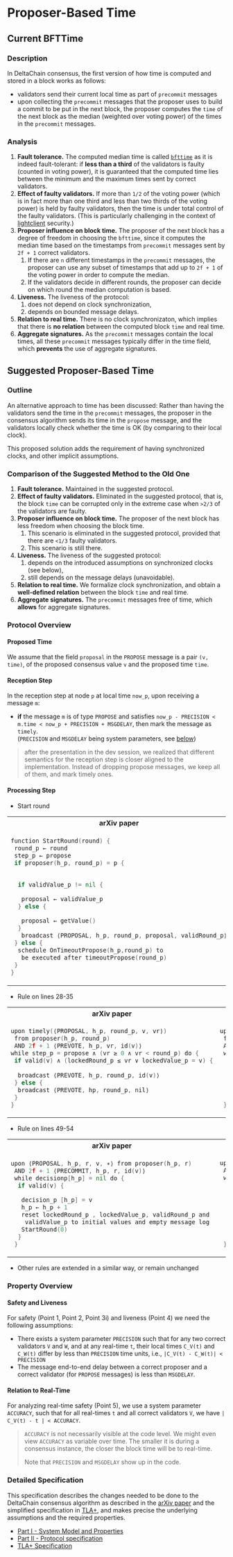 # Proposer-Based Time

## Current BFTTime

### Description

In DeltaChain consensus, the first version of how time is computed and stored in a block works as follows:

- validators send their current local time as part of `precommit` messages
- upon collecting the `precommit` messages that the proposer uses to build a commit to be put in the next block, the proposer computes the `time` of the next block as the median (weighted over voting power) of the times in the `precommit` messages.

### Analysis

1. **Fault tolerance.** The computed median time is called [`bfttime`][bfttime] as it is indeed fault-tolerant: if **less than a third** of the validators is faulty (counted in voting power), it is guaranteed that the computed time lies between the minimum and the maximum times sent by correct validators.
1. **Effect of faulty validators.** If more than `1/2` of the voting power (which is in fact more than one third and less than two thirds of the voting power) is held by faulty validators, then the time is under total control of the faulty validators. (This is particularly challenging in the context of [lightclient][lcspec] security.)
1. **Proposer influence on block time.** The proposer of the next block has a degree of freedom in choosing the `bfttime`, since it computes the median time based on the timestamps from `precommit` messages sent by
   `2f + 1` correct validators.
   1. If there are `n` different timestamps in the  `precommit` messages, the proposer can use any subset of timestamps that add up to `2f + 1`
	  of the voting power in order to compute the median.
   1. If the validators decide in different rounds, the proposer can decide on which round the median computation is based.
1. **Liveness.** The liveness of the protocol:
   1. does not depend on clock synchronization,
   1. depends on bounded message delays.
1. **Relation to real time.** There is no clock synchronizaton, which implies that there is **no relation** between the computed block `time` and real time.
1. **Aggregate signatures.** As the `precommit` messages contain the local times, all these `precommit` messages typically differ in the time field, which **prevents** the use of aggregate signatures.

## Suggested Proposer-Based Time

### Outline

An alternative approach to time has been discussed: Rather than having the validators send the time in the `precommit` messages, the proposer in the consensus algorithm sends its time in the `propose` message, and the validators locally check whether the time is OK (by comparing to their local clock).

This proposed solution adds the requirement of having synchronized clocks, and other implicit assumptions.

### Comparison of the Suggested Method to the Old One

1. **Fault tolerance.** Maintained in the suggested protocol.
1. **Effect of faulty validators.** Eliminated in the suggested protocol,
   that is, the block `time` can be corrupted only in the extreme case when
   `>2/3` of the validators are faulty.
1. **Proposer influence on block time.** The proposer of the next block
   has less freedom when choosing the block time.
   1. This scenario is eliminated in the suggested protocol, provided that there are `<1/3` faulty validators.
   1. This scenario is still there.
1. **Liveness.** The liveness of the suggested protocol:
   1. depends on the introduced assumptions on synchronized clocks (see below),
   1. still depends on the message delays (unavoidable).
1. **Relation to real time.** We formalize clock synchronization, and obtain a **well-defined relation** between the block `time` and real time.
1. **Aggregate signatures.** The `precommit` messages free of time, which **allows** for aggregate signatures.

### Protocol Overview

#### Proposed Time

We assume that the field `proposal` in the `PROPOSE` message is a pair `(v, time)`, of the proposed consensus value `v` and the proposed time `time`.

#### Reception Step

In the reception step at node `p` at local time `now_p`, upon receiving a message `m`:

- **if** the message `m` is of type `PROPOSE` and satisfies `now_p - PRECISION <  m.time < now_p + PRECISION + MSGDELAY`, then mark the message as `timely`.  
(`PRECISION` and `MSGDELAY` being system parameters, see [below](#safety-and-liveness))

> after the presentation in the dev session, we realized that different semantics for the reception step is closer aligned to the implementation. Instead of dropping propose messages, we keep all of them, and mark timely ones.

#### Processing Step

- Start round

<table>
<tr>
<th>arXiv paper</th>
<th>Proposer-based time</th>
</tr>

<tr>
<td>

```go
function StartRound(round) {
 round_p ← round
 step_p ← propose
 if proposer(h_p, round_p) = p {

 
  if validValue_p != nil {

   proposal ← validValue_p
  } else {

   proposal ← getValue()
  }
   broadcast ⟨PROPOSAL, h_p, round_p, proposal, validRound_p⟩
 } else {
  schedule OnTimeoutPropose(h_p,round_p) to 
   be executed after timeoutPropose(round_p)
 }
}
```

</td>

<td>

```go
function StartRound(round) {
 round_p ← round
 step_p ← propose
 if proposer(h_p, round_p) = p {
  // new wait condition
  wait until now_p > block time of block h_p - 1
  if validValue_p != nil {
   // add "now_p"
   proposal ← (validValue_p, now_p) 
  } else {
   // add "now_p"
   proposal ← (getValue(), now_p) 
  }
  broadcast ⟨PROPOSAL, h_p, round_p, proposal, validRound_p⟩
 } else {
  schedule OnTimeoutPropose(h_p,round_p) to 
   be executed after timeoutPropose(round_p)
 }
}
```

</td>
</tr>
</table>

- Rule on lines 28-35

<table>
<tr>
<th>arXiv paper</th>
<th>Proposer-based time</th>
</tr>

<tr>
<td>

```go
upon timely(⟨PROPOSAL, h_p, round_p, v, vr⟩) 
 from proposer(h_p, round_p)
 AND 2f + 1 ⟨PREVOTE, h_p, vr, id(v)⟩ 
while step_p = propose ∧ (vr ≥ 0 ∧ vr < round_p) do {
 if valid(v) ∧ (lockedRound_p ≤ vr ∨ lockedValue_p = v) {
  
  broadcast ⟨PREVOTE, h_p, round_p, id(v)⟩
 } else {
  broadcast ⟨PREVOTE, hp, round_p, nil⟩
 }
}
```

</td>

<td>

```go
upon timely(⟨PROPOSAL, h_p, round_p, (v, tprop), vr⟩) 
 from proposer(h_p, round_p) 
 AND 2f + 1 ⟨PREVOTE, h_p, vr, id(v, tvote)⟩ 
 while step_p = propose ∧ (vr ≥ 0 ∧ vr < round_p) do {
  if valid(v) ∧ (lockedRound_p ≤ vr ∨ lockedValue_p = v) {
   // send hash of v and tprop in PREVOTE message
   broadcast ⟨PREVOTE, h_p, round_p, id(v, tprop)⟩
  } else {
   broadcast ⟨PREVOTE, hp, round_p, nil⟩
  }
 }
```

</td>
</tr>
</table>

- Rule on lines 49-54

<table>
<tr>
<th>arXiv paper</th>
<th>Proposer-based time</th>
</tr>

<tr>
<td>

```go
upon ⟨PROPOSAL, h_p, r, v, ∗⟩ from proposer(h_p, r) 
 AND 2f + 1 ⟨PRECOMMIT, h_p, r, id(v)⟩ 
 while decisionp[h_p] = nil do {
  if valid(v) {

   decision_p [h_p] = v
   h_p ← h_p + 1
   reset lockedRound_p , lockedValue_p, validRound_p and 
    validValue_p to initial values and empty message log 
   StartRound(0)
  }
 }
```

</td>

<td>

```go
upon ⟨PROPOSAL, h_p, r, (v,t), ∗⟩ from proposer(h_p, r) 
 AND 2f + 1 ⟨PRECOMMIT, h_p, r, id(v,t)⟩
 while decisionp[h_p] = nil do {
  if valid(v) {
   // decide on time too
   decision_p [h_p] = (v,t) 
   h_p ← h_p + 1
   reset lockedRound_p , lockedValue_p, validRound_p and 
    validValue_p to initial values and empty message log 
   StartRound(0)
  }
 }
```

</td>
</tr>
</table>

- Other rules are extended in a similar way, or remain unchanged

### Property Overview

#### Safety and Liveness

For safety (Point 1, Point 2, Point 3i) and liveness (Point 4) we need
the following assumptions:

- There exists a system parameter `PRECISION` such that for any two correct validators `V` and `W`, and at any real-time `t`, their local times `C_V(t)` and `C_W(t)` differ by less than `PRECISION` time units,
i.e., `|C_V(t) - C_W(t)| < PRECISION`
- The message end-to-end delay between a correct proposer and a correct validator (for `PROPOSE` messages) is less than `MSGDELAY`.

#### Relation to Real-Time

For analyzing real-time safety (Point 5), we use a system parameter `ACCURACY`, such that for all real-times `t` and all correct validators `V`, we have `| C_V(t) - t | < ACCURACY`.

> `ACCURACY` is not necessarily visible at the code level.  We might even view `ACCURACY` as variable over time. The smaller it is during a consensus instance, the closer the block time will be to real-time.
>
> Note that `PRECISION` and `MSGDELAY` show up in the code.

### Detailed Specification

This specification describes the changes needed to be done to the DeltaChain consensus algorithm as described in the [arXiv paper][arXiv] and the simplified specification in [TLA+][tlatender], and makes precise the underlying assumptions and the required properties.

- [Part I - System Model and Properties][sysmodel]
- [Part II - Protocol specification][algorithm]
- [TLA+ Specification][proposertla]

[arXiv]: https://arxiv.org/abs/1807.04938

[tlatender]: https://github.com/DeltaChain/spec/blob/master/rust-spec/DeltaChain-accountability/README.md

[bfttime]: https://github.com/DeltaChain/spec/blob/439a5bcacb5ef6ef1118566d7b0cd68fff3553d4/spec/consensus/bft-time.md

[lcspec]: https://github.com/DeltaChain/spec/blob/439a5bcacb5ef6ef1118566d7b0cd68fff3553d4/rust-spec/lightclient/README.md

[algorithm]: ./pbts-algorithm_001_draft.md

[sysmodel]: ./pbts-sysmodel_001_draft.md

[main]: ./pbts_001_draft.md

[proposertla]: ./tla/DeltaChainPBT_001_draft.tla
